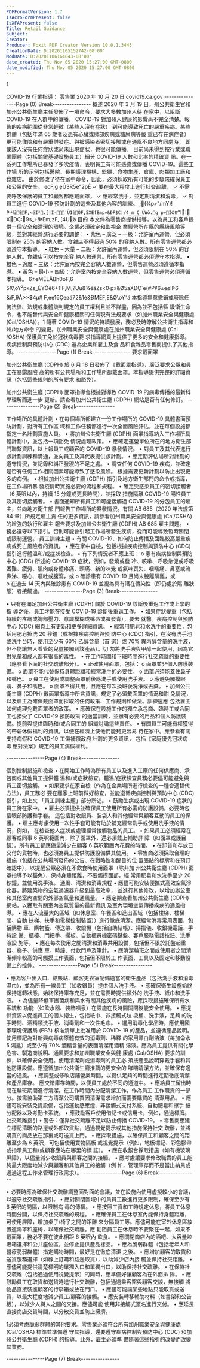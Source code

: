```yaml
---
PDFFormatVersion: 1.7
IsAcroFormPresent: false
IsXFAPresent: false
Title: Retail Guidance
Subject: 
Creator: 
Producer: Foxit PDF Creator Version 10.0.1.3443
CreationDate: D:20201105152742-08'00'
ModDate: D:20201106164643-08'00'
date_created: Thu Nov 05 2020 15:27:00 GMT-0800
date_modified: Thu Nov 05 2020 15:27:00 GMT-0800
---
```

1 
 
 
 
 
COVID-19
行業指導：
零售業
2020 年 10 月 20 日
covid19.ca.gov
----------------Page (0) Break----------------
概述 
2020 年 3 月 19 日，州公共衛生官和加州公共衛生廳主任發佈了一項命令，要求大多數加州人待
在家中，以阻斷 COVID-19 在人群中的傳播。 
COVID-19 對加州人健康的影響尚不完全清楚。報告的疾病範圍從非常輕微（某些人沒有症狀）
到可能導致死亡的嚴重疾病。某些群體（包括年滿 65 歲者及患有心臟或肺部疾病或糖尿病等嚴
重已存在病症者）更可能住院和有嚴重併發症。與被感染者密切接觸或在通風不良地方同處時，
即使該人沒有任何症狀或尚未出現症狀，也很可能傳播。 
目前尚未得到按行業或職業團體（包括關鍵基礎設施員工）細分 COVID-19 人數和比率的精確資
訊。在一系列工作場所已暴發了多次疫情，表明員工有可能感染或傳播  COVID-19。這些工作場
所的示例包括醫院、長期護理機構、監獄、食物生產、倉庫、肉類加工廠和食雜店。 
由於修改了待在家中命令，因此，必須採取所有可能的步驟來確保員工和公眾的安全。 
ecF,g ̧eÚ3R5e"­2pÉ 
✓ 要在最大程度上進行社交疏離， 
✓ 不需要呼吸保護的員工和顧客都應戴面罩， 
✓ 應經常洗手，並定期清潔和消毒， 
✓ 對員工進行 COVID-19 預防計劃的這些及其他內容的訓練。 
;(¾p»"/mY)!Þ+B`EF,<éI³.[ !Í-'Ü1èÕF,5XEfEmp»&ÐF$C¦/4_m_Ç_ÚWô.g ̧p»Î`õ#°!!
XDÇ:9s_÷!ÞEm;zF, [4Uä 
目的 
本文件為零售商提供指導，以為員工和客戶提供一個安全和清潔的環境。企業必須確定和監視企
業經營所在縣的縣級風險等級，並對其經營進行必要的調整： 
• 紫色 – 廣泛 – 一級：允許室內運營，但必須限制在 25% 的容納人數。食雜店不得超過 50% 
的容納人數。所有零售運營都必須遵守本指導。 
• 紅色 – 大量 – 二級：允許室內運營，但必須限制在 50% 的容納人數。食雜店可以按完全容
納人數運營。所有零售運營都必須遵守本指導。 
• 橙色 – 適度 – 三級：允許室內按完全容納人數運營，但零售運營必須遵循本指導。 
• 黃色 – 最小 – 四級：允許室內按完全容納人數運營，但零售運營必須遵循本指導。 
6±eMËLÂBh0óF,6 ̈5X\oY²p»Zs_ÈYÒê6+1!F,M;?Uu&¾ëäZs<0·p»&Ø5aXDÇ`e(#P¥6±eø!Þ6
&\F,9Á>>$4μ# ́F,ee16Çeøä72&1è&ÐMËF,E&Ø\oY²ä 
本指導無意撤銷或廢除任何法律、法規或集體談判規定的員工權利且並不詳盡，因為並不包括縣
級衛生命令，也不能替代與安全和健康相關的任何現有法規要求（如加州職業安全與健康處 
(Cal/OSHA)）。1 隨著 COVID-19 情況的持續發展，務必及時瞭解公共衛生指導和州/地方命令
的變更。加州職業安全與健康處在加州職業安全與健康處 (Cal /OSHA) 保護員工免於冠狀病毒要
求指導網頁上提供了更多的安全和健康指導。疾病控制與預防中心  (CDC) 還為企業和雇主及食
品和食雜品零售商提供了其他指導。 
----------------Page (1) Break----------------
要求戴面罩 
 
加州公共衛生廳 (CDPH) 於 6 月 18 日發佈了《戴面罩指導》，廣泛要求公眾和員工在暴露風險
高的所有公共場所和工作場所都戴面罩。本指導提供完整的詳細資訊（包括這些規則的所有要求
和豁免）。 
 
加州公共衛生廳 (CDPH) 面罩指導會根據對導致 COVID-19 的病毒傳播的最新科學理解而進一步
更新。請查看加州公共衛生廳 (CDPH) 網站是否有任何修訂。 
----------------Page (2) Break----------------
 
工作場所的具體計劃 
• 在每個場所都建立一份工作場所的 COVID-19 具體書面預防計劃，對所有工作區
域和工作任務都進行一次全面風險評估，並在每個設施都指定一名計劃實施人員。 
• 將加州公共衛生廳  (CDPH) 面罩指導納入工作場所具體計劃中，並包括一項豁免
情況處理政策。 
• 應確定運營單位所在的地方衛生部門聯繫資訊，以上報員工或顧客的  COVID-19 
暴發情況。 
• 對員工及其代表進行該計劃訓練和溝通，並向員工及其代表提供該計劃。 
• 應定期評估場所對計劃的遵守情況，並記錄和糾正發現的不足之處。 
• 調查任何 COVID-19 疾病，並確定是否有任何工作相關因素可能導致了感染風險。
根據需要更新計劃以防止出現更多的病例。 
• 根據加州公共衛生廳  (CDPH) 指引及地方衛生部門的命令或指導，在工作場所暴
發疫情時實施必要的流程和規程。 
• 確定受感染員工的密切接觸者（6 英呎以內，持續 15 分鐘或更長時間），並採取
措施隔離 COVID-19 陽性員工及其密切接觸者。 
• 書面通知所有員工和可能接觸過 COVID-19 的分包員工的雇主，並向地方衛生部
門報告工作場所的暴發情況。有關 AB 685（2020 年法規第 84 章）所規定雇主責
任的更多資訊，請參看加州職業安全與健康處  (Cal/OSHA) 的增強的執行和雇主
報告要求及加州公共衛生廳 (CDPH) AB 685 雇主問題。 
• 務必遵守以下指引。否則可能會引起工作場所發生疾病，從而可能導致暫時關閉
或限制運營。 
員工訓練主題 
• 有關 COVID-19、如何防止傳播及面臨較高嚴重疾病或死亡風險者的資訊。 
• 應在家中自檢，包括根據疾病控制與預防中心 (CDC) 指引進行體溫和/或症狀檢查。 
• 有下列情況者不應上班： 
o 患有疾病控制與預防中心  (CDC) 所述的  COVID-19 症狀，例如，發燒或發
冷、咳嗽、呼吸急促或呼吸困難、疲勞、肌肉或身體疼痛、頭痛、新的味覺
或氣味喪失、咽喉痛、鼻塞或流鼻涕、噁心、嘔吐或腹瀉，或 
o 確診患有 COVID-19 且尚未脫離隔離，或  
o 在過去  14 天內與確診患有  COVID-19 並視為具有潛在傳染性（即仍處於隔
離狀態）者接觸過。 
----------------Page (3) Break----------------
 
• 只有在滿足加州公共衛生廳 (CDPH) 關於 COVID-19 診斷後重返工作或上學的指
導之後，員工才能在接受 COVID-19 診斷後重返工作。 
• 如果症狀變重（包括持續的疼痛或胸部壓力、意識模糊或嘴唇或臉發青），要去
就醫。疾病控制與預防中心 (CDC) 網頁上有更新和更多詳細資訊。 
• 經常用肥皂和水洗手的重要性，包括用肥皂擦洗 20 秒鐘（或根據疾病控制與預
防中心 (CDC) 指引，在沒有洗手池或洗手台時，使用至少有 60% 乙醇含量（首
選）或 70% 異丙醇含量的洗手液，但不能讓無人看管的兒童接觸到該產品）。切
勿將洗手液與甲醇一起使用，因為它對兒童和成人都有很高的毒性。 
• 在工作時間和下班時間進行社交疏離的重要性（應參看下面的社交疏離部分）。 
• 正確使用面罩，包括： 
o 面罩並非個人防護裝備。 
o 面罩不能代替保持身體距離和經常洗手的必要性。 
o 面罩必須能蓋住鼻子和嘴巴。 
o 員工在使用或調整面罩前後應洗手或使用洗手液。 
o 應避免觸摸眼睛、鼻子和嘴巴。 
o 面罩不得共用，且應在每次換班後洗淨或丟棄。 
• 加州公共衛生廳  (CDPH) 戴面罩指導中所含資訊，規定了必須戴面罩的情況和豁
免情況，以及雇主為確保戴面罩而採取的任何政策、工作規則和做法。訓練還應
包括雇主如何處理免戴面罩者的政策。 
• 應確保在設施工作的獨立承包商、臨時工或合同工也接受了 COVID-19 預防政策
的適當訓練，並擁有必要的用品和個人防護裝備。提前與提供臨時和/或合同工的
組織討論這些責任。 
• 有關員工可能有權獲得的帶薪休假福利的資訊，以便在經濟上使他們能夠更容易
待在家中。應參看有關支持病假和  COVID-19  工傷補償政府 計劃的更多資訊，
包括《家庭優先冠狀病毒 應對法案》規定的員工病假權利。 
  
----------------Page (4) Break----------------
 
個別控制措施和檢查 
• 在開始工作時為所有員工以及進入工廠的任何供應商、承包商或其他員工提供體
溫和/或症狀檢查。體溫/症狀檢查員務必要儘可能避免與員工密切接觸。 
• 如果要求在家自檢（作為在企業場所進行檢查的一種合適替代方法），員工務必
要在離家上班前做好檢查，並能遵循疾病控制與預防中心  (CDC) 指引，如上文
「員工訓練主題」部分所述。 
• 鼓勵生病或出現 COVID-19 症狀的員工待在家中。 
• 雇主必須提供並確保員工使用所有必需的防護設備，必要時包括眼部防護和手套。
這包括對收銀員、裝袋人和其他經常與顧客互動的員工的保護。 
• 雇主應考慮使用一次性手套可能有助於補充經常洗手或使用洗手液的情況，例如，
在檢查他人症狀或處理經常接觸物品的員工。 
• 如果員工必須經常在顧客或同事 6 英呎範圍內，除了面罩外，還必須戴上輔助屏
障（如面罩或護目鏡）。所有員工都應儘量減少在顧客 6 英呎範圍內花費的時間。 
• 在卸貨和存放已交付的貨物時，也必須為員工提供防護設備供其使用。 
• 零售商必須採取合理的措施（包括在公共場所發佈的公告、在戰略性和醒目的位
置張貼的標牌和在預訂確認中），以提醒公眾必須在不飲食時使用面罩（除非加
州公共衛生廳  (CDPH) 面罩指導予以豁免），保持身體距離，不要觸摸面部，經
常用肥皂和水洗手至少 20 秒鐘，並使用洗手液。 
通風、清潔和消毒規程 
• 應儘可能安裝便攜式高效空氣淨化器，將建築物的空氣過濾器升級到最高效率，
並進行其他修改，以增加辦公室和其他室內空間的外部空氣量和通風量。 
• 應定期查看加州公共衛生廳  (CDPH) 網站，以獲取有關室內空氣質量的最新資訊
及室內環境空氣傳播疾病的通風指導。 
• 應在人流量大的區域（如休息室、午餐區和進出區域（包括樓梯、樓梯間、自動
扶梯、扶手和電梯控制裝置））進行徹底清潔。應經常消毒常用表面，包括購物
車、購物籃、傳送帶、收銀機（包括自助結帳）、掃描儀、收銀機電話、手持設
備、櫃檯、門把手、擱板、自動櫃員機密碼鍵盤、客戶服務電話按鈕、洗手液設
施等。 
• 應在每次使用之間清潔和消毒共用設備，包括但不限於託盤起重器、梯子、供應
車、時鐘、付款門戶及筆針。 
• 應清潔輪班之間或使用者之間清潔頻率較高的可觸摸工作表面，包括但不限於工
作表面、工具以及固定和移動設備上的控件。 
----------------Page (5) Break----------------
 
• 應為客戶出入口、結賬站、顧客更衣室配備適當的衛生產品（包括洗手液和消毒
濕巾），並為所有一線員工（如收銀員）提供個人洗手液。 
• 應確保衛生設施始終保持運轉狀態，始終保持庫存充足，並在需要時提供額外的
洗手液、紙巾和洗手液。 
• 為儘量降低軍團菌病和與水有關其他疾病的風險，應採取措施確保所有水系統和
功能（如飲水器、裝飾噴泉）在設施在長時間關閉後能安全使用。 
• 應提供資源以促進員工的個人衛生，包括紙巾、非接觸式垃 圾桶、洗手液，足夠
的洗手時間、酒精類洗手液、消毒劑和一次性毛巾。 
• 選用消毒化學品時，應使用國家環境保護局  (EPA) 核准清單上批准用於  COVID-
19 的產品，並遵循產品說明。使用標記為對新興病毒病原體有效的消毒劑、稀釋
的家用漂白劑溶液（每加侖水 5 湯匙）或至少有 70% 酒精含量的表面清潔用酒精
溶液。應為員工提供有關化學危害、製造商說明、通風要求和加州職業安全與健
康處  (Cal/OSHA) 要求的訓練，以確保安全使用。使用清潔劑或消毒劑的員工必
須按產品說明穿戴手套和其他防護設備。應遵循加州公共衛生廳推薦的更安全的
哮喘清潔方法，並確保有適當的通風。 
• 應調整或修改店鋪營業時間，以提供足夠的時間進行定期徹底清潔和產品庫存。
應交錯庫存時間，以便員工處於不同的通道中。 
• 應給員工留出時間在輪班期間進行清潔。在工作時間內分配清潔工作，作為員工
工作職責的一部分。按需協助第三方清潔公司購買因清潔需求增加而需要購買的
清潔用品。 
• 應儘可能安裝免提設備，包括運動感應燈、非接觸式支付系統、自動肥皂和擦手
紙分配器以及考勤卡系統。 
• 應鼓勵客戶使用借記卡或信用卡，例如，通過標牌。 
社交疏離指引 
• 警告：僅靠社交疏離不足以防止傳播 COVID-19。 
• 零售商應建立標記清晰的路邊或外部取貨點，通過視覺提示或其他措施保持社交
疏離，並將購買的商品放在那裏或可送貨上門。 
• 應採取措施，以確保員工和顧客之間的距離至少為 6 英呎，可包括使用實物隔板
或視覺提示（例如，地板標記、彩色膠帶或指示員工和/或顧客應站在哪里的標
誌）。 
• 應在收銀台採取措施（如有機玻璃屏障），以儘量減少收銀員與顧客之間的接觸。 
• 應考慮讓要求修改職責的員工能夠最大限度地減少與顧客和其他員工的接觸（例
如，管理庫存而不是當出納員或通過遠程工作來管理行政需求）。 
----------------Page (6) Break----------------
 
• 必要時應為確保社交疏離調整面對面的會議，並在設施內使用虛擬較小的會議，
以遵守社交疏離指引。 
• 應對關閉區域中的員員工數進行更多限制，確保至少有 6 英呎的間隔，以限制病
毒的傳播。 
• 應按照工資和工時規定休息，將員工休息時間分開，以保持社交疏離的規程。 
• 應確保員工在休息室內能保持身體距離，可使用屏障，增加桌子/椅子之間的距離
來分隔員工等。應儘可能在室外休息區放置遮陽罩和座椅，以確保社交疏離。應
勸阻員工在休息時不要聚在一起，如果不戴面罩，務必不要在彼此相距 6 英呎內
飲食。 
• 應關閉商店內的酒吧、大容量垃圾箱選擇和公共座位區，並停止提供產品樣品。 
• 應為脆弱群體（包括老年人和醫療脆弱群體）指定購物時間，最好是在徹底清潔
之後。 
• 應增加顧客的取貨和送貨服務選擇（如線上訂購和路邊取貨），以助減少店內接
觸並保持社交距離。 
• 應儘可能提供清楚標明的單獨入口和單獨出口，以助保持社交疏離。 
• 在保持社交疏離（包括通過使用視覺提示）的同時，應準備好讓顧客為在外面排
隊。 
• 應鼓勵員工在取貨和送貨時進行社交疏離，包括通過乘客窗與顧客交談，無接觸
將物品直接裝進顧客的行李箱或放在門口。 
• 應儘可能讓某些地點只能取貨或送貨，以最大程度地減少員工/顧客的接觸。 
• 應安裝轉移輔助材料（如書架和公告板），以減少人與人之間的交接。應儘可能
使用非接觸式簽名進行交付。 
• 應延長直接商店交貨時間，以分散交貨並防止擁擠。 
 
 
 
 
 
 
  
1必須考慮脆弱群體的其他要求。零售業必須符合所有加州職業安全與健康處  (Cal/OSHA) 標準並準備遵
守其指導，還要遵守疾病控制與預防中心  (CDC) 和加州公共衛生廳  (CDPH) 的指導。此外，雇主必須準
備隨著這些指引的改變而改變其業務。 
 
 
 
----------------Page (7) Break----------------
